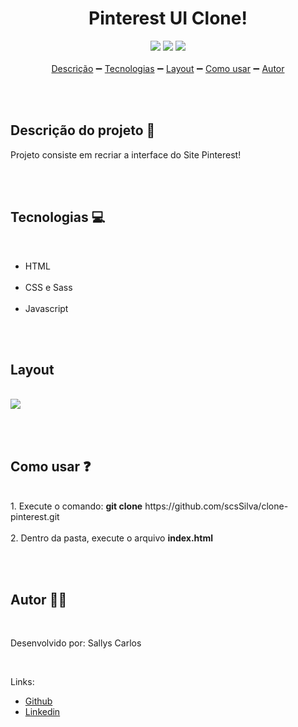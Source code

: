 <h1 align="center">Pinterest UI Clone!</h1>

<div align="center">
  <img src="https://img.shields.io/badge/HTML-5-orange">
  <img src="https://img.shields.io/badge/CSS-3-blue">
  <img src="https://img.shields.io/github/license/facebook/react">
</div>
<br>
<div align="center">
  <a href="#description">Descrição</a>
  ➖
  <a href="#techs">Tecnologias</a>
  ➖
  <a href="#layout">Layout</a>
  ➖
  <a href="#help">Como usar</a>
  ➖
  <a href="#about">Autor</a>
</div>

<br><br>

<div id="description">

## Descrição do projeto 🌠

<p>Projeto consiste em recriar a interface do Site Pinterest!</p>
<br><br></div>

<div id="techs">

## Tecnologias 💻

<br>

<ul>
  <li>
    HTML
  </li>
  <br>
  <li>
    CSS e Sass
  </li>
  <br>
  <li>
    Javascript
  </li>
</ul></div>

<br><br>

<div id="layout">

## Layout

<br>

<img src="presentation.gif">

</div>

<br><br>

<div id="help">

## Como usar ❓

<br>

<div>
1. Execute o comando: <strong>git clone</strong> https://github.com/scsSilva/clone-pinterest.git
</div>

  <br>

<div>2. Dentro da pasta, execute o arquivo <strong>index.html</strong>
</div>

<br><br>

<div id="about">

## Autor 👨‍💻

<br>

Desenvolvido por: Sallys Carlos

<br>

Links:

<ul>

  <li>
    <a href="https://github.com/scsSilva">Github</a>
  </li>
  <li>
    <a href="https://www.linkedin.com/in/sallyscarlos">Linkedin</a>
  </li>
</ul>

</div>
